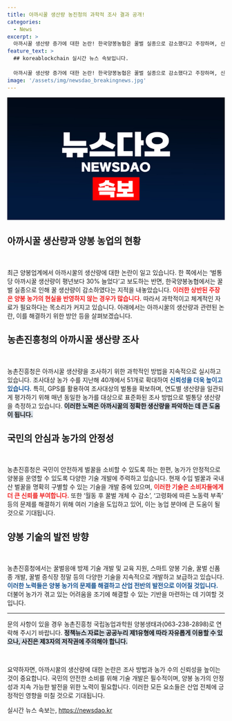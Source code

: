 ```yaml
---
title: 아까시꿀 생산량 농진청의 과학적 조사 결과 공개!
categories:
  - News
excerpt: >
  아까시꿀 생산량 증가에 대한 논란! 한국양봉농협은 꿀벌 실종으로 감소했다고 주장하며, 신뢰성 있는 조사 방법으로 생산량을 확인하겠다고 나섰습니다. 과연, 진실은 무엇일까? 클릭하여 자세히 알아보세요!
feature_text: >
  ## koreablockchain 실시간 뉴스 속보입니다.

  아까시꿀 생산량 증가에 대한 논란! 한국양봉농협은 꿀벌 실종으로 감소했다고 주장하며, 신뢰성 있는 조사 방법으로 생산량을 확인하겠다고 나섰습니다. 과연, 진실은 무엇일까? 클릭하여 자세히 알아보세요!
image: '/assets/img/newsdao_breakingnews.jpg'
---
```


<p><img src="/assets/img/newsdao_breakingnews.jpg" alt="koreablockchain 속보" /></p>

<h2 data-ke-size="size26">아까시꿀 생산량과 양봉 농업의 현황</h2>

<p data-ke-size="size16">&nbsp;</p>

<p>최근 양봉업계에서 아까시꿀의 생산량에 대한 논란이 일고 있습니다. 한 쪽에서는 ‘벌통당 아까시꿀 생산량이 평년보다 30% 늘었다’고 보도하는 반면, 한국양봉농협에서는 꿀벌 실종으로 인해 꿀 생산량이 감소하였다는 지적을 내놓았습니다. <b><span style="color: #ee2323;">이러한 상반된 주장은 양봉 농가의 현실을 반영하지 않는 경우가 많습니다.</span></b> 따라서 과학적이고 체계적인 자료가 필요하다는 목소리가 커지고 있습니다. 아래에서는 아까시꿀의 생산량과 관련된 논란, 이를 해결하기 위한 방안 등을 살펴보겠습니다.</p>

<h2 data-ke-size="size26">농촌진흥청의 아까시꿀 생산량 조사</h2>

<p data-ke-size="size16">&nbsp;</p>

<p>농촌진흥청은 아까시꿀 생산량을 조사하기 위한 과학적인 방법을 지속적으로 실시하고 있습니다. 조사대상 농가 수를 지난해 40개에서 51개로 확대하여 <b><span style="color: #1a5490;">신뢰성을 더욱 높이고 있습니다.</span></b> 특히, GPS를 활용하여 조사대상의 벌통을 확보하며, 연도별 생산량을 일관되게 평가하기 위해 매년 동일한 농가를 대상으로 표준화된 조사 방법으로 벌통당 생산량을 측정하고 있습니다. <b><span style="background-color: #21538527;">이러한 노력은 아까시꿀의 정확한 생산량을 파악하는 데 큰 도움이 됩니다.</span></b></p>

<h2 data-ke-size="size26">국민의 안심과 농가의 안정성</h2>

<p data-ke-size="size16">&nbsp;</p>

<p>농촌진흥청은 국민이 안전하게 벌꿀을 소비할 수 있도록 하는 한편, 농가가 안정적으로 양봉을 운영할 수 있도록 다양한 기술 개발에 주력하고 있습니다. 현재 수입 벌꿀과 국내산 벌꿀을 명확히 구별할 수 있는 기술을 개발 중에 있으며, <b><span style="color: #ee2323;">이러한 기술은 소비자들에게 더 큰 신뢰를 부여합니다.</span></b> 또한 ‘월동 후 꿀벌 개체 수 감소’, ‘고령화에 따른 노동력 부족’ 등의 문제를 해결하기 위해 여러 기술을 도입하고 있어, 이는 농업 분야에 큰 도움이 될 것으로 기대됩니다. </p>

<h2 data-ke-size="size26">양봉 기술의 발전 방향</h2>

<p data-ke-size="size16">&nbsp;</p>

<p>농촌진흥청에서는 꿀벌응애 방제 기술 개발 및 교육 지원, 스마트 양봉 기술, 꿀벌 신품종 개발, 꿀벌 증식장 정말 등의 다양한 기술을 지속적으로 개발하고 보급하고 있습니다. <b><span style="color: #1a5490;">이러한 노력들은 양봉 농가의 문제를 해결하고 산업 전반의 발전으로 이어질 것입니다.</span></b> 더불어 농가가 겪고 있는 어려움을 조기에 해결할 수 있는 기반을 마련하는 데 기여할 것입니다.</p>

<hr />

<p data-ke-size="size16">문의 사항이 있을 경우 농촌진흥청 국립농업과학원 양봉생태과(063-238-2898)로 연락해 주시기 바랍니다. <b><span style="background-color: #21538527;">정책뉴스 자료는 공공누리 제1유형에 따라 자유롭게 이용할 수 있으나, 사진은 제3자의 저작권에 주의해야 합니다.</span></b></p>

<p data-ke-size="size16">&nbsp;</p>

<p data-ke-size="size16">요약하자면, 아까시꿀의 생산량에 대한 논란은 조사 방법과 농가 수의 신뢰성을 높이는 것이 중요합니다. 국민의 안전한 소비를 위해 기술 개발은 필수적이며, 양봉 농가의 안정성과 지속 가능한 발전을 위한 노력이 필요합니다. 이러한 모든 요소들은 산업 전체에 긍정적인 영향을 미칠 것으로 기대됩니다.</p>
실시간 뉴스 속보는, <a href="https://newsdao.kr" rel="dofollow">https://newsdao.kr</a>


